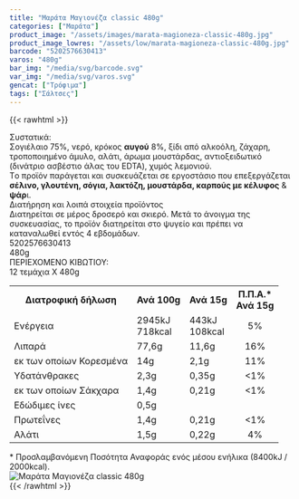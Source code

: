 ```yaml
---
title: "Μαράτα Μαγιονέζα classic 480g"
categories: ["Μαράτα"]
product_image: "/assets/images/marata-magioneza-classic-480g.jpg"
product_image_lowres: "/assets/low/marata-magioneza-classic-480g.jpg"
barcode: "5202576630413"
varos: "480g"
bar_img: "/media/svg/barcode.svg"
var_img: "/media/svg/varos.svg"
gencat: ["Τρόφιμα"]
tags: ["Σάλτσες"]
---
```

{{< rawhtml >}}

<div class="sload311"><div class="product"><div id="sistatika">Συστατικά:</div><div class="alltext">Σογιέλαιο 75%, νερό, κρόκος <b>αυγού</b> 8%, ξίδι από αλκοόλη, ζάχαρη, τροποποιημένο άμυλο, αλάτι, άρωμα μουστάρδας, αντιοξειδωτικό (δινάτριο ασβέστιο άλας του EDTA), χυμός λεμονιού.<br>Tο προϊόν παράγεται και συσκευάζεται σε εργοστάσιο που επεξεργάζεται <b>σέλινο, γλουτένη, σόγια, λακτόζη, μουστάρδα, καρπούς με κέλυφος</b> &amp; <b>ψάρ</b>ι.</div><div id="loipa">Διατήρηση και λοιπά στοιχεία προϊόντος</div><div class="alltext">Διατηρείται σε μέρος δροσερό και σκιερό. Mετά το άνοιγμα της συσκευασίας, το προϊόν διατηρείται στο ψυγείο και πρέπει να καταναλωθεί εντός 4 εβδομάδων.</div><div id="barcode"><div id="barimage1"></div><span id="bartext">5202576630413</span></div><div id="varos"><div id="varosimage1"></div><span id="varostext">480g</span></div><div id="kivotio">ΠΕΡΙΕΧΟΜΕΝΟ ΚΙΒΩΤΙΟΥ:<br>12 τεμάχια Χ 480g</div><div class="tabout"><table id="diatable"><tbody><tr><th>Διατροφική δήλωση</th><th>Ανά 100g</th><th>Ανά 15g</th><th>Π.Π.Α.*<br>Ανά 15g</th></tr><tr><td class="texr2">Ενέργεια</td><td class="texr">2945kJ<br>718kcal</td><td class="texr">443kJ<br>108kcal</td><td class="texr" style="text-align:center">5%</td></tr><tr><td class="texr2">Λιπαρά</td><td class="texr">77,6g</td><td class="texr">11,6g</td><td class="texr" style="text-align:center">16%</td></tr><tr><td class="gray">εκ των οποίων Κορεσµένα</td><td class="gray2">14g</td><td class="gray2">2,1g</td><td class="gray2" style="text-align:center">11%</td></tr><tr><td class="texr2">Yδατάνθρακες</td><td class="texr">2,3g</td><td class="texr">0,35g</td><td class="texr" style="text-align:center">&lt;1%</td></tr><tr><td class="gray">εκ των οποίων Σάκχαρα</td><td class="gray2">1,4g</td><td class="gray2">0,21g</td><td class="gray2" style="text-align:center">&lt;1%</td></tr><tr><td class="texr2">Eδώδιμες ίνες</td><td class="texr">0,5g</td><td class="texr"></td><td class="texr" style="text-align:center"></td></tr><tr><td class="texr2">Πρωτεΐνες</td><td class="texr">1,4g</td><td class="texr">0,21g</td><td class="texr" style="text-align:center">&lt;1%</td></tr><tr><td class="texr2">Αλάτι</td><td class="texr">1,5g</td><td class="texr">0,22g</td><td class="texr" style="text-align:center">4%</td></tr></tbody></table></div><div class="alltext">* Προσλαμβανόμενη Ποσότητα Αναφοράς ενός μέσου ενήλικα (8400kJ / 2000kcal).</div><div class="pimg"><img alt="Μαράτα Μαγιονέζα classic 480g" title="Μαράτα Μαγιονέζα classic 480g" src="/assets/images/marata-magioneza-classic-480g.jpg"></div></div></div>
{{< /rawhtml >}}


